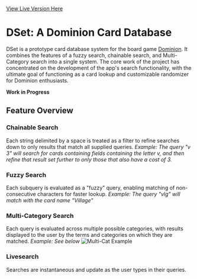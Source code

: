 [View Live Version Here](https://dset-app.herokuapp.com/)

# DSet: A Dominion Card Database

DSet is a prototype card database system for the board game [Dominion](https://boardgamegeek.com/boardgame/3). It combines the features of a fuzzy search, chainable search, and Multi-Category search into a single system. The core work of the project has concentrated on the development of the app's search functionality, with the ultimate goal of functioning as a card lookup and customizable randomizer for Dominion enthusiasts.

**Work in Progress**

## Feature Overview
### Chainable Search

Each string delimited by a space is treated as a filter to refine searches down to only results that match all supplied queries.
*Example: The query "v 3" will search for cards containing fields containing the letter v, and then refine that result set further to only those that also
have a cost of 3.*

### Fuzzy Search

Each subquery is evaluated as a "fuzzy" query, enabling matching of non-consecutive characters for faster lookup.
*Example: The query "vlg" will match with the card name "Village"*

### Multi-Category Search

Each query is evaluated across multiple possible categories, with results displayed to the user by the terms and categories on which they are matched.
*Example: See below*
![Multi-Cat Example](https://i.imgur.com/WomyNrE.png "Multi-Category Result Display Example")

### Livesearch
Searches are instantaneous and update as the user types in their queries.
